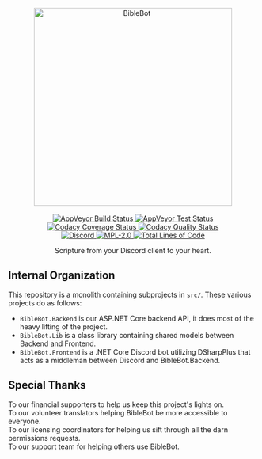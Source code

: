 <p align="center">
    <a alt="BibleBot" href="https://biblebot.xyz">
        <img alt="BibleBot" width="400px" src="https://i.imgur.com/JVBY24z.png">
    </a>
    <br>
    <br>
    <a href="https://ci.appveyor.com/project/SeraphimRP/biblebot">
        <img alt="AppVeyor Build Status" src="https://img.shields.io/appveyor/build/SeraphimRP/BibleBot?style=flat-square">
    </a>
    <a href="https://ci.appveyor.com/project/SeraphimRP/biblebot/build/tests">
        <img alt="AppVeyor Test Status" src="https://img.shields.io/appveyor/tests/SeraphimRP/BibleBot?style=flat-square">
    </a>
    <a href="https://www.codacy.com/gh/BibleBot/BibleBot/dashboard">
        <img alt="Codacy Coverage Status" src="https://img.shields.io/codacy/coverage/0ebeb56c612a4643851d9beb1003a1de?style=flat-square">
    </a>
    <a href="https://www.codacy.com/gh/BibleBot/BibleBot/dashboard">
        <img alt="Codacy Quality Status" src="https://img.shields.io/codacy/grade/0ebeb56c612a4643851d9beb1003a1de?style=flat-square">
    </a>
    <br>
    <a alt="Discord" href="https://discord.gg/H7ZyHqE">
        <img alt="Discord" src="https://img.shields.io/discord/362503610006765568?label=discord&style=flat-square">
    </a>
    <a href="https://github.com/BibleBot/BibleBot/blob/master/LICENSE">
        <img alt="MPL-2.0" src="https://img.shields.io/github/license/BibleBot/BibleBot?style=flat-square">
    </a>
    <a href="#">
        <img alt="Total Lines of Code" src="https://img.shields.io/tokei/lines/github/BibleBot/BibleBot?style=flat-square">
    </a>
    <br>
</p>
<p align="center">
    Scripture from your Discord client to your heart.
</p>

## Internal Organization

This repository is a monolith containing subprojects in `src/`. These various projects do as follows:

- `BibleBot.Backend` is our ASP.NET Core backend API, it does most of the heavy lifting of the project.
- `BibleBot.Lib` is a class library containing shared models between Backend and Frontend.
- `BibleBot.Frontend` is a .NET Core Discord bot utilizing DSharpPlus that acts as a middleman between Discord and BibleBot.Backend.

## Special Thanks

To our financial supporters to help us keep this project's lights on.  
To our volunteer translators helping BibleBot be more accessible to everyone.  
To our licensing coordinators for helping us sift through all the darn permissions requests.  
To our support team for helping others use BibleBot.
